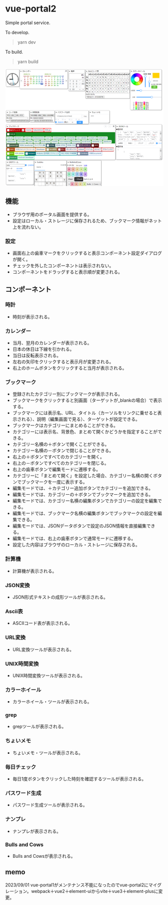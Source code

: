 # vue-portal2
Simple portal service.

To develop.
> yarn dev

To build.
> yarn build

![image](doc/vue-portal1_1.png)

## 機能

* ブラウザ用のポータル画面を提供する。
* 設定はローカル・ストレージに保存されるため、ブックマーク情報がネット上を流れない。

### 設定

* 画面右上の歯車マークをクリックすると表示コンポーネント設定ダイアログが開く。
* チェックを外したコンポーネントは表示されない。
* コンポーネントをドラッグすると表示順が変更される。
 
## コンポーネント

### 時計

* 時刻が表示される。

### カレンダー

* 当月、翌月のカレンダーが表示される。
* 日本の休日は下線を引かれる。
* 当日は反転表示される。
* 左右の矢印をクリックすると表示月が変更される。
* 右上のホームボタンをクリックすると当月が表示される。

### ブックマーク

* 登録されたカテゴリー別にブックマークが表示される。
* ブックマークをクリックすると別画面（ターゲットが_blankの場合）で表示する。
* ブックマークには表示名、URL、タイトル（カーソルをリンクに乗せると表示される）、説明（編集画面で見る）、ターゲットが設定できる。
* ブックマークはカテゴリーにまとめることができる。
* カテゴリーには表示名、背景色、まとめて開くかどうかを指定することができる。
* カテゴリー名横の＋ボタンで開くことができる。
* カテゴリー名横の－ボタンで閉じることができる。
* 右上の＋ボタンですべてのカテゴリーを開く。
* 右上の－ボタンですべてのカテゴリーを閉じる。
* 右上の歯車ボタンで編集モードに遷移する。
* カテゴリーに「まとめて開く」を設定した場合、カテゴリー名横の開くボタンでブックマークを一度に表示する。
* 編集モードでは、＋カテゴリー追加ボタンでカテゴリーを追加できる。
* 編集モードでは、カテゴリーの＋ボタンでブックマークを追加できる。
* 編集モードでは、カテゴリー名横の編集ボタンでカテゴリーの設定を編集できる。
* 編集モードでは、ブックマーク名横の編集ボタンでブックマークの設定を編集できる。
* 編集モードでは、JSONデータボタンで設定のJSON情報を直接編集できる。
* 編集モードでは、右上の歯車ボタンで通常モードに遷移する。
* 設定した内容はブラウザのローカル・ストレージに保存される。

### 計算機

* 計算機が表示される。

### JSON変換

* JSON形式テキストの成形ツールが表示される。

### Ascii表

* ASCIIコード表が表示される。

### URL変換

* URL変換ツールが表示される。

### UNIX時間変換

* UNIX時間変換ツールが表示される。

### カラーホイール

* カラーホイール・ツールが表示される。

### grep

* grepツールが表示される。

### ちょいメモ

* ちょいメモ・ツールが表示される。

### 毎日チェック

* 毎日1度ボタンをクリックした時刻を確認するツールが表示される。

### パスワード生成

* パスワード生成ツールが表示される。

### ナンプレ

* ナンプレが表示される。

### Bulls and Cows

* Bulls and Cowsが表示される。
 
## memo

2023/09/01 vue-portal1がメンテナンス不能になったのでvue-portal2にマイグレーション。webpack＋vue2＋element-uiからvite＋vue3＋element-plusに変更。
